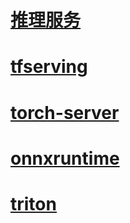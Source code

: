 
# [推理服务](https://github.com/data-infra/cube-studio/wiki/%E6%A8%A1%E5%9E%8B%E6%8E%A8%E7%90%86)

# [tfserving](https://github.com/data-infra/cube-studio/wiki/tfserving-%E6%8E%A8%E7%90%86%E6%9C%8D%E5%8A%A1)

# [torch-server](https://github.com/data-infra/cube-studio/wiki/torch-server-%E6%8E%A8%E7%90%86%E6%9C%8D%E5%8A%A1)

# [onnxruntime]()

# [triton](https://github.com/data-infra/cube-studio/wiki/triton-%E6%8E%A8%E7%90%86%E6%9C%8D%E5%8A%A1)




